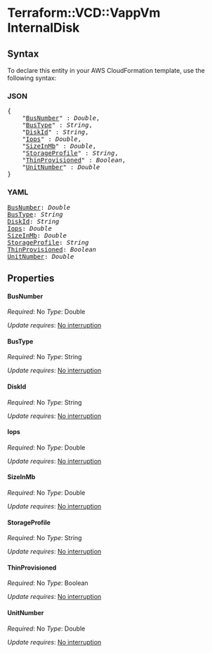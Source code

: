 # Terraform::VCD::VappVm InternalDisk

## Syntax

To declare this entity in your AWS CloudFormation template, use the following syntax:

### JSON

<pre>
{
    "<a href="#busnumber" title="BusNumber">BusNumber</a>" : <i>Double</i>,
    "<a href="#bustype" title="BusType">BusType</a>" : <i>String</i>,
    "<a href="#diskid" title="DiskId">DiskId</a>" : <i>String</i>,
    "<a href="#iops" title="Iops">Iops</a>" : <i>Double</i>,
    "<a href="#sizeinmb" title="SizeInMb">SizeInMb</a>" : <i>Double</i>,
    "<a href="#storageprofile" title="StorageProfile">StorageProfile</a>" : <i>String</i>,
    "<a href="#thinprovisioned" title="ThinProvisioned">ThinProvisioned</a>" : <i>Boolean</i>,
    "<a href="#unitnumber" title="UnitNumber">UnitNumber</a>" : <i>Double</i>
}
</pre>

### YAML

<pre>
<a href="#busnumber" title="BusNumber">BusNumber</a>: <i>Double</i>
<a href="#bustype" title="BusType">BusType</a>: <i>String</i>
<a href="#diskid" title="DiskId">DiskId</a>: <i>String</i>
<a href="#iops" title="Iops">Iops</a>: <i>Double</i>
<a href="#sizeinmb" title="SizeInMb">SizeInMb</a>: <i>Double</i>
<a href="#storageprofile" title="StorageProfile">StorageProfile</a>: <i>String</i>
<a href="#thinprovisioned" title="ThinProvisioned">ThinProvisioned</a>: <i>Boolean</i>
<a href="#unitnumber" title="UnitNumber">UnitNumber</a>: <i>Double</i>
</pre>

## Properties

#### BusNumber

_Required_: No
_Type_: Double

_Update requires_: [No interruption](https://docs.aws.amazon.com/AWSCloudFormation/latest/UserGuide/using-cfn-updating-stacks-update-behaviors.html#update-no-interrupt)

#### BusType

_Required_: No
_Type_: String

_Update requires_: [No interruption](https://docs.aws.amazon.com/AWSCloudFormation/latest/UserGuide/using-cfn-updating-stacks-update-behaviors.html#update-no-interrupt)

#### DiskId

_Required_: No
_Type_: String

_Update requires_: [No interruption](https://docs.aws.amazon.com/AWSCloudFormation/latest/UserGuide/using-cfn-updating-stacks-update-behaviors.html#update-no-interrupt)

#### Iops

_Required_: No
_Type_: Double

_Update requires_: [No interruption](https://docs.aws.amazon.com/AWSCloudFormation/latest/UserGuide/using-cfn-updating-stacks-update-behaviors.html#update-no-interrupt)

#### SizeInMb

_Required_: No
_Type_: Double

_Update requires_: [No interruption](https://docs.aws.amazon.com/AWSCloudFormation/latest/UserGuide/using-cfn-updating-stacks-update-behaviors.html#update-no-interrupt)

#### StorageProfile

_Required_: No
_Type_: String

_Update requires_: [No interruption](https://docs.aws.amazon.com/AWSCloudFormation/latest/UserGuide/using-cfn-updating-stacks-update-behaviors.html#update-no-interrupt)

#### ThinProvisioned

_Required_: No
_Type_: Boolean

_Update requires_: [No interruption](https://docs.aws.amazon.com/AWSCloudFormation/latest/UserGuide/using-cfn-updating-stacks-update-behaviors.html#update-no-interrupt)

#### UnitNumber

_Required_: No
_Type_: Double

_Update requires_: [No interruption](https://docs.aws.amazon.com/AWSCloudFormation/latest/UserGuide/using-cfn-updating-stacks-update-behaviors.html#update-no-interrupt)

